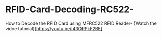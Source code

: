 # RFID-Card-Decoding-RC522-


How to Decode the RFID Card using MFRC522 RFID Reader- {Watch the vidoe tutorial}[https://youtu.be/I43ORPkF2BE]
